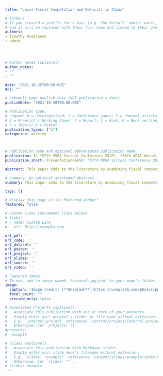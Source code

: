 ```yaml
---
title: "Local Fiscal Competition and Deficits in China"

# Authors
# If you created a profile for a user (e.g. the default `admin` user), write the username (folder name) here
# and it will be replaced with their full name and linked to their profile.
authors:
- Timothy Goodspeed
- admin




# Author notes (optional)
author_notes:
- ""
- ""

date: "2021-10-25T00:00:00Z"
doi: ""

# Schedule page publish date (NOT publication's date).
publishDate: "2021-10-20T00:00:00Z"

# Publication type.
# Legend: 0 = Uncategorized; 1 = Conference paper; 2 = Journal article;
# 3 = Preprint / Working Paper; 4 = Report; 5 = Book; 6 = Book section;
# 7 = Thesis; 8 = Patent
publication_types: ["3"]
categories: working



# Publication name and optional abbreviated publication name.
publication: In *57th MVEA Virtual Conference 2020*, *96th WEAI Annual Conference 2021*, *77th Annual Congress of the IIPF 2021*, *91th SEA Annual Conference 2021*.
publication_short: Presentations&#58; *57th MVEA Virtual Conference 2020*, *96th WEAI Annual Conference 2021*, *77th Annual Congress of the IIPF 2021*, *91th SEA Annual Conference 2021*, and *CUNY Graduate Center 2021*. **Draft available upon request**

abstract: This paper adds to the literature by examining fiscal competition and deficit financing by local governments in a developing country, China.   We examine a unique revenue source in China, land-use premiums (a type of property tax), in a panel dataset consolidated at the prefectural level from 2006 to 2016. Our results indicate that fiscal competition in land-use premiums exists and is stronger among wealthier than poorer local governments, a result that supports the view of Cai and Treisman (2005) that competition among asymmetrically endowed regions can lead to less discipline.  Moreover, we find higher local deficits are associated with lower land-use premiums, a result that suggests that the local government does not fill any fiscal gap with own revenues.

# Summary. An optional shortened abstract.
summary: This paper adds to the literature by examining fiscal competition and deficit financing by local governments in a developing country, China.

tags: []

# Display this page in the Featured widget?
featured: false

# Custom links (uncomment lines below)
# links:
# - name: Custom Link
#   url: http://example.org

url_pdf: ''
url_code: ''
url_dataset: ''
url_poster: ''
url_project: ''
url_slides: ''
url_source: ''
url_video: ''

# Featured image
# To use, add an image named `featured.jpg/png` to your page's folder.
image:
  caption: 'Image credit: [**Unsplash**](https://unsplash.com/photos/pLCdAaMFLTE)'
  focal_point: ""
  preview_only: false

# Associated Projects (optional).
#   Associate this publication with one or more of your projects.
#   Simply enter your project's folder or file name without extension.
#   E.g. `internal-project` references `content/project/internal-project/index.md`.
#   Otherwise, set `projects: []`.
#projects:
#- example

# Slides (optional).
#   Associate this publication with Markdown slides.
#   Simply enter your slide deck's filename without extension.
#   E.g. `slides: "example"` references `content/slides/example/index.md`.
#   Otherwise, set `slides: ""`.
# slides: example
---
```

